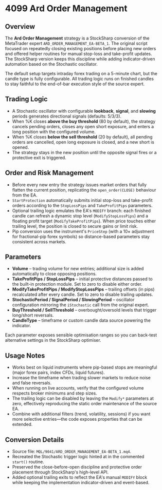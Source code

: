 # 4099 Ard Order Management

## Overview
The **Ard Order Management** strategy is a StockSharp conversion of the MetaTrader expert `ARD_ORDER_MANAGEMENT_EA-BETA_1`. The original script focused on repeatedly closing existing positions before placing new orders and offered helper routines for manual stop-loss and take-profit updates. The StockSharp version keeps this discipline while adding indicator-driven automation based on the Stochastic oscillator.

The default setup targets intraday forex trading on a 5-minute chart, but the candle type is fully configurable. All trading logic runs on finished candles to stay faithful to the end-of-bar execution style of the source expert.

## Trading Logic
- A Stochastic oscillator with configurable **lookback**, **signal**, and **slowing** periods generates directional signals (defaults: 5/3/3).
- When %K closes **above the buy threshold** (80 by default), the strategy cancels pending orders, closes any open short exposure, and enters a long position with the configured volume.
- When %K closes **below the sell threshold** (20 by default), all pending orders are cancelled, open long exposure is closed, and a new short is opened.
- The strategy stays in the new position until the opposite signal fires or a protective exit is triggered.

## Order and Risk Management
- Before every new entry the strategy issues market orders that fully flatten the current position, replicating the `open_order(CLOSE)` behaviour from the EA.
- `StartProtection` automatically submits initial stop-loss and take-profit orders according to the `StopLossPips` and `TakeProfitPips` parameters.
- Optional trailing logic emulates the EA's `MODIFY` branch: each finished candle can refresh a dynamic stop level (`ModifyStopLossPips`) and a floating profit target (`ModifyTakeProfitPips`). When price touches either trailing level, the position is closed to secure gains or limit risk.
- Pip conversion uses the instrument's `PriceStep` (with a 10× adjustment for fractional-pip forex symbols) so distance-based parameters stay consistent across markets.

## Parameters
- **Volume** – trading volume for new entries; additional size is added automatically to close opposing positions.
- **TakeProfitPips / StopLossPips** – initial protective distances passed to the built-in protection module. Set to zero to disable either order.
- **ModifyTakeProfitPips / ModifyStopLossPips** – trailing offsets (in pips) recalculated after every candle. Set to zero to disable trailing updates.
- **StochasticPeriod / SignalPeriod / SlowingPeriod** – oscillator configuration mirroring the `iStochastic` call from the original expert.
- **BuyThreshold / SellThreshold** – overbought/oversold levels that trigger long/short reversals.
- **CandleType** – timeframe or custom candle data source powering the indicator.

Each parameter exposes sensible optimisation ranges so you can back-test alternative settings in the StockSharp optimiser.

## Usage Notes
- Works best on liquid instruments where pip-based stops are meaningful (major forex pairs, index CFDs, liquid futures).
- Increase the timeframe when trading slower markets to reduce noise and false reversals.
- When running on live accounts, verify that the configured volume respects broker minimums and step sizes.
- The trailing logic can be disabled by leaving the `Modify*` parameters at zero, effectively reproducing the static order maintenance of the source EA.
- Combine with additional filters (trend, volatility, sessions) if you want more selective entries—the code exposes properties that can be extended.

## Conversion Details
- Source file: `MQL/9041/ARD_ORDER_MANAGEMENT_EA-BETA_1.mq4`.
- Recreated the Stochastic trigger logic hinted at in the commented `start()` routine.
- Preserved the close-before-open discipline and protective order placement through StockSharp's high-level API.
- Added optional trailing exits to reflect the EA's manual `MODIFY` block while keeping the implementation indicator-driven and event-based.
